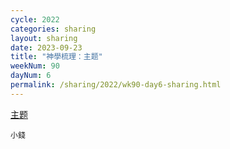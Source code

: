 ```yaml
---
cycle: 2022
categories: sharing
layout: sharing
date: 2023-09-23
title: "神學梳理：主题"
weekNum: 90
dayNum: 6
permalink: /sharing/2022/wk90-day6-sharing.html
---
```


[主题](https://eccseattle.github.io/media/sharing/2022/wk/90/2023-09-23-bin.m4a)

`小錢`

